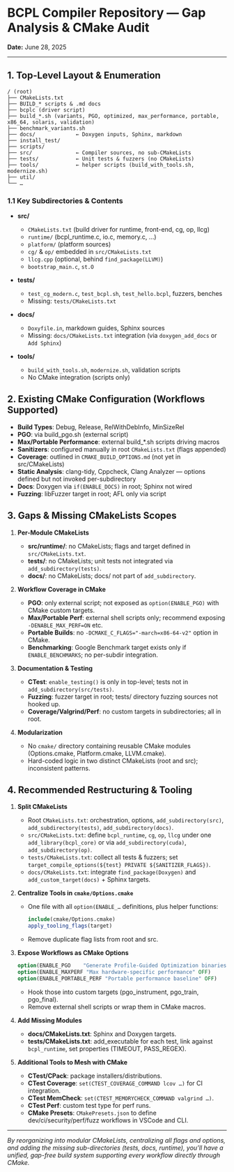 # BCPL Compiler Repository — Gap Analysis & CMake Audit

**Date:** June 28, 2025

---

## 1. Top-Level Layout & Enumeration

```text
/ (root)
├── CMakeLists.txt
├── BUILD_* scripts & .md docs
├── bcplc (driver script)
├── build_*.sh (variants, PGO, optimized, max_performance, portable, x86_64, solaris, validation)
├── benchmark_variants.sh
├── docs/             ← Doxygen inputs, Sphinx, markdown
├── install_test/
├── scripts/
├── src/              ← Compiler sources, no sub-CMakeLists
├── tests/            ← Unit tests & fuzzers (no CMakeLists)
├── tools/            ← helper scripts (build_with_tools.sh, modernize.sh)
├── util/
└── …
```

### 1.1 Key Subdirectories & Contents

- **src/**
  - `CMakeLists.txt` (build driver for runtime, front-end, cg, op, llcg)
  - `runtime/` (bcpl_runtime.c, io.c, memory.c, …)
  - `platform/` (platform sources)
  - `cg/` & `op/` embedded in `src/CMakeLists.txt`
  - `llcg.cpp` (optional, behind `find_package(LLVM)`)
  - `bootstrap_main.c`, `st.O`

- **tests/**
  - `test_cg_modern.c`, `test_bcpl.sh`, `test_hello.bcpl`, fuzzers, benches
  - Missing: `tests/CMakeLists.txt`

- **docs/**
  - `Doxyfile.in`, markdown guides, Sphinx sources
  - Missing: `docs/CMakeLists.txt` integration (via `doxygen_add_docs` or `Add Sphinx`)

- **tools/**
  - `build_with_tools.sh`, `modernize.sh`, validation scripts
  - No CMake integration (scripts only)

## 2. Existing CMake Configuration (Workflows Supported)

- **Build Types**: Debug, Release, RelWithDebInfo, MinSizeRel
- **PGO**: via build_pgo.sh (external script)
- **Max/Portable Performance**: external build_*.sh scripts driving macros
- **Sanitizers**: configured manually in root `CMakeLists.txt` (flags appended)
- **Coverage**: outlined in `CMAKE_BUILD_OPTIONS.md` (not yet in src/CMakeLists)
- **Static Analysis**: clang-tidy, Cppcheck, Clang Analyzer — options defined but not invoked per-subdirectory
- **Docs**: Doxygen via `if(ENABLE_DOCS)` in root; Sphinx not wired
- **Fuzzing**: libFuzzer target in root; AFL only via script

## 3. Gaps & Missing CMakeLists Scopes

1. **Per-Module CMakeLists**
   - **src/runtime/**: no CMakeLists; flags and target defined in `src/CMakeLists.txt`.
   - **tests/**: no CMakeLists; unit tests not integrated via `add_subdirectory(tests)`.
   - **docs/**: no CMakeLists; docs/ not part of `add_subdirectory`.

2. **Workflow Coverage in CMake**
   - **PGO**: only external script; not exposed as `option(ENABLE_PGO)` with CMake custom targets.
   - **Max/Portable Perf**: external shell scripts only; recommend exposing `-DENABLE_MAX_PERF=ON` etc.
   - **Portable Builds**: no `-DCMAKE_C_FLAGS="-march=x86-64-v2"` option in CMake.
   - **Benchmarking**: Google Benchmark target exists only if `ENABLE_BENCHMARKS`; no per-subdir integration.

3. **Documentation & Testing**
   - **CTest**: `enable_testing()` is only in top-level; tests not in `add_subdirectory(src/tests)`.
   - **Fuzzing**: fuzzer target in root; tests/ directory fuzzing sources not hooked up.
   - **Coverage/Valgrind/Perf**: no custom targets in subdirectories; all in root.

4. **Modularization**
   - No `cmake/` directory containing reusable CMake modules (Options.cmake, Platform.cmake, LLVM.cmake).
   - Hard-coded logic in two distinct CMakeLists (root and src); inconsistent patterns.

## 4. Recommended Restructuring & Tooling

1. **Split CMakeLists**
   - Root `CMakeLists.txt`: orchestration, options, `add_subdirectory(src)`, `add_subdirectory(tests)`, `add_subdirectory(docs)`.
   - `src/CMakeLists.txt`: define `bcpl_runtime`, `cg`, `op`, `llcg` under one `add_library(bcpl_core)` or via `add_subdirectory(cuda)`, `add_subdirectory(op)`.
   - `tests/CMakeLists.txt`: collect all tests & fuzzers; set `target_compile_options(${test} PRIVATE ${SANITIZER_FLAGS})`.
   - `docs/CMakeLists.txt`: integrate `find_package(Doxygen)` and `add_custom_target(docs)` + Sphinx targets.

2. **Centralize Tools in `cmake/Options.cmake`**
   - One file with all `option(ENABLE_…` definitions, plus helper functions:
     ```cmake
     include(cmake/Options.cmake)
     apply_tooling_flags(target)
     ```
   - Remove duplicate flag lists from root and src.

3. **Expose Workflows as CMake Options**
   ```cmake
   option(ENABLE_PGO    "Generate Profile-Guided Optimization binaries" OFF)
   option(ENABLE_MAXPERF "Max hardware-specific performance" OFF)
   option(ENABLE_PORTABLE_PERF "Portable performance baseline" OFF)
   ```
   - Hook those into custom targets (pgo_instrument, pgo_train, pgo_final).
   - Remove external shell scripts or wrap them in CMake macros.

4. **Add Missing Modules**
   - **docs/CMakeLists.txt**: Sphinx and Doxygen targets.
   - **tests/CMakeLists.txt**: add_executable for each test, link against `bcpl_runtime`, set properties (TIMEOUT, PASS_REGEX).

5. **Additional Tools to Mesh with CMake**
   - **CTest/CPack**: package installers/distributions.
   - **CTest Coverage**: `set(CTEST_COVERAGE_COMMAND lcov …)` for CI integration.
   - **CTest MemCheck**: `set(CTEST_MEMORYCHECK_COMMAND valgrind …)`.
   - **CTest Perf**: custom test type for perf runs.
   - **CMake Presets**: `CMakePresets.json` to define dev/ci/security/perf/fuzz workflows in VSCode and CLI.

---

_By reorganizing into modular CMakeLists, centralizing all flags and options, and adding the missing sub-directories (tests, docs, runtime), you’ll have a unified, gap-free build system supporting every workflow directly through CMake._
